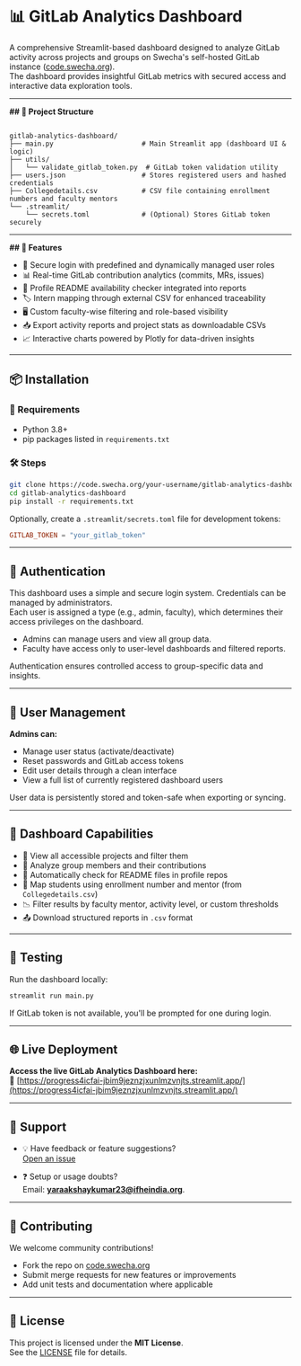 # 📊 GitLab Analytics Dashboard

A comprehensive Streamlit-based dashboard designed to analyze GitLab activity across projects and groups on Swecha's self-hosted GitLab instance ([code.swecha.org](https://code.swecha.org)).  
The dashboard provides insightful GitLab metrics with secured access and interactive data exploration tools.

---

**## 📁 Project Structure**

```

gitlab-analytics-dashboard/
├── main.py                      # Main Streamlit app (dashboard UI & logic)
├── utils/
│   └── validate_gitlab_token.py  # GitLab token validation utility
├── users.json                   # Stores registered users and hashed credentials
├── Collegedetails.csv           # CSV file containing enrollment numbers and faculty mentors
└── .streamlit/
    └── secrets.toml             # (Optional) Stores GitLab token securely
```

---

****## 🚀 Features****


- 🔑 Secure login with predefined and dynamically managed user roles  
- 📊 Real-time GitLab contribution analytics (commits, MRs, issues)  
- 📘 Profile README availability checker integrated into reports  
- 🏷️ Intern mapping through external CSV for enhanced traceability  
- 🖥️ Custom faculty-wise filtering and role-based visibility  
- 📥 Export activity reports and project stats as downloadable CSVs  
- 📈 Interactive charts powered by Plotly for data-driven insights

---

## 📦 Installation

### 🔧 Requirements

- Python 3.8+
- pip packages listed in `requirements.txt`

### 🛠️ Steps

```bash
git clone https://code.swecha.org/your-username/gitlab-analytics-dashboard.git
cd gitlab-analytics-dashboard
pip install -r requirements.txt
```

Optionally, create a `.streamlit/secrets.toml` file for development tokens:

```toml
GITLAB_TOKEN = "your_gitlab_token"
```

---

## 🔐 Authentication

This dashboard uses a simple and secure login system. Credentials can be managed by administrators.  
Each user is assigned a type (e.g., admin, faculty), which determines their access privileges on the dashboard.

- Admins can manage users and view all group data.  
- Faculty have access only to user-level dashboards and filtered reports.  

Authentication ensures controlled access to group-specific data and insights.

---

## 👥 User Management

****Admins can:****

- Manage user status (activate/deactivate)  
- Reset passwords and GitLab access tokens  
- Edit user details through a clean interface  
- View a full list of currently registered dashboard users  

User data is persistently stored and token-safe when exporting or syncing.

---

## 🧠 Dashboard Capabilities

- 📂 View all accessible projects and filter them  
- 👥 Analyze group members and their contributions  
- 🧾 Automatically check for README files in profile repos  
- 🔢 Map students using enrollment number and mentor (from `Collegedetails.csv`)  
- 📉 Filter results by faculty mentor, activity level, or custom thresholds  
- 📤 Download structured reports in `.csv` format

---

## 🧪 Testing

Run the dashboard locally:

```bash
streamlit run main.py
```

If GitLab token is not available, you'll be prompted for one during login.

---

## 🌐 Live Deployment

**Access the live GitLab Analytics Dashboard here:**  
🔗 [https://progress4icfai-jbim9jeznzjxunlmzvnjts.streamlit.app/](https://progress4icfai-jbim9jeznzjxunlmzvnjts.streamlit.app/)

---

## 💬 Support

- 💡 Have feedback or feature suggestions?  
  [Open an issue](https://code.swecha.org/your-username/gitlab-analytics-dashboard/-/issues)

- ❓ Setup or usage doubts?  
  Email: **yaraakshaykumar23@ifheindia.org**.

---

## 🤝 Contributing

We welcome community contributions!

- Fork the repo on [code.swecha.org](https://code.swecha.org)  
- Submit merge requests for new features or improvements  
- Add unit tests and documentation where applicable

---

## 📝 License

This project is licensed under the **MIT License**.  
See the [LICENSE](LICENSE) file for details.

